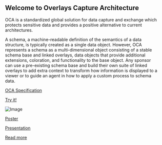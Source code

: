 ## Welcome to Overlays Capture Architecture

OCA is a standardized global solution for data capture and exchange which protects sensitive data and provides a positive alternative to current architectures.


A schema, a machine-readable definition of the semantics of a data structure, is typically created as a single data object. However, OCA represents a schema as a multi-dimensional object consisting of a stable schema base and linked overlays, data objects that provide additional extensions, coloration, and functionality to the base object. Any sponsor can use a pre-existing schema base and build their own suite of linked overlays to add extra context to transform how information is displayed to a viewer or to guide an agent in how to apply a custom process to schema data.

[OCA Specification](https://the-human-colossus-foundation.github.io/oca-spec/)

[Try it!](http://editor.oca.argo.colossi.network/)

![Image](/overlays.png)

[Poster](/oca_poster.pdf)

[Presentation](/OCA.pdf)

[Read more](https://medium.com/@paul.knowles_52509/overlays-data-capture-architecture-odca-providing-a-standardized-global-solution-for-data-caeb1679137a)
